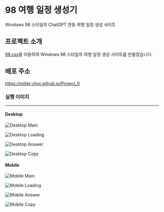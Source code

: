 # 98 여행 일정 생성기
Windows 98 스타일의 ChatGPT 연동 여행 일정 생성 사이트


## 프로젝트 소개
[98.css](https://github.com/jdan/98.css)를 이용하여 Windows 98 스타일의 여행 일정 생성 사이트를 만들었습니다.


## 배포 주소
<https://millet-choi.github.io/Project_1/>


### 실행 이미지
---


#### Desktop


![Desktop Main](https://github.com/Millet-Choi/Project_1/assets/131703836/b9ce3f50-25b7-4f6b-a025-dd4e0f61da62 "Desktop Main")

![Desktop Loading](https://github.com/Millet-Choi/Project_1/assets/131703836/357566c9-2a76-465b-8f46-162e3d862b93 "Desktop Loading")

![Desktop Answer](https://github.com/Millet-Choi/Project_1/assets/131703836/074702c9-19de-437e-9cc6-db4bc9766619 "Desktop Answer")

![Desktop Copy](https://github.com/Millet-Choi/Project_1/assets/131703836/b6d3cf9b-1ecd-4382-9b6d-1c16b4689b21 "Desktop Copy")


#### Mobile

![Mobile Main](https://github.com/Millet-Choi/Project_1/assets/131703836/c959a912-dffa-4ed7-bbc2-3a9d69430100 "Mobile Main")

![Mobile Loading](https://github.com/Millet-Choi/Project_1/assets/131703836/c068e817-0680-45eb-9f33-f26802c856a3 "Mobile Loading")

![Mobile Answer](https://github.com/Millet-Choi/Project_1/assets/131703836/d5d49fae-f2de-4333-9f01-635ffe193b57 "Mobile Answer")

![Mobile Copy](https://github.com/Millet-Choi/Project_1/assets/131703836/758b9dca-5701-451d-8a7c-365a4e7f3888 "Mobile Copy")
